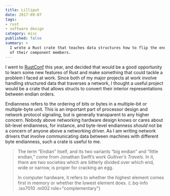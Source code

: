 ```yaml
---
title: Lilliput
date: 2017-09-07
tags:
- rust
- software design
category: misc
published: false
summary: >
  I wrote a Rust crate that teaches data structures how to flip the endianness
  of their component members.
---
```


I went to [RustConf][1] this year, and decided that would be a good opportunity
to learn some new features of Rust and make something that could tackle a
problem I faced at work. Since both of my major projects at work involve
handling structured data that traverses a network, I thought a useful project
would be a crate that allows structs to convert their interior representations
between endian orders.

Endianness refers to the ordering of bits or bytes in a multiple-bit or
multiple-byte unit. This is an important part of processor design and network
protocol signaling, but is generally transparent to any higher concern.
Nobody above networking hardware design knows or cares about bit-level
endianness, for instance, and byte-level endianness *should* not be a concern of
anyone above a networking driver. As I am writing network drivers that involve
communicating data between machines with different byte endianness, such a crate
is useful to me.

> The term “Endian” itself, and its two variants “big endian” and “little
> endian,” come from Jonathan Swift’s work *Gulliver’s Travels*. In it, there
> are two societies which are bitterly divided over which end, wide or narrow,
> is proper for cracking an egg.
>
> In computer hardware, it refers to whether the highest element comes first in
> memory or whether the lowest element does.
{:.bq-info .iso7010 .m002 role="complementary"}

[1]: https://rustconf.org
